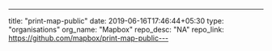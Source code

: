 ---
title: "print-map-public"
date: 2019-06-16T17:46:44+05:30
type: "organisations"
org_name: "Mapbox"
repo_desc: "NA"
repo_link: https://github.com/mapbox/print-map-public---